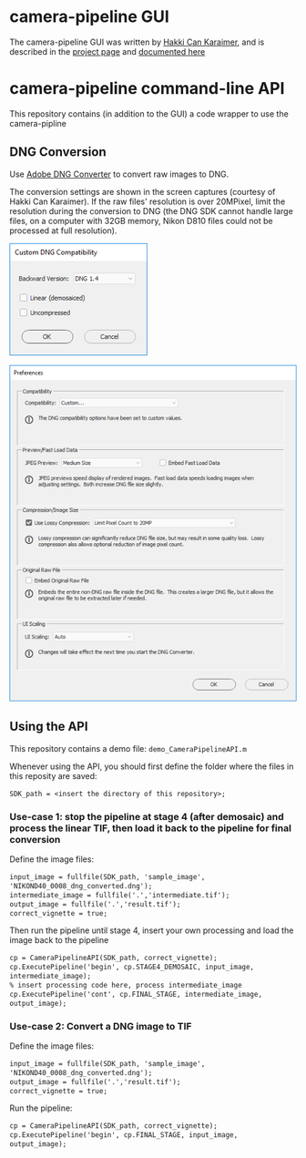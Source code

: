 # camera-pipeline GUI

The camera-pipeline GUI was written by [Hakki Can Karaimer](https://karaimer.github.io/), and is described in the [project page](https://karaimer.github.io/camera-pipeline) and [documented here](https://docs.google.com/document/d/1WzeZ-9U4aTuwFpcX-8GgAy0wT9ERF41ltjr-jJ-NMCo/edit) 


# camera-pipeline command-line API

This repository contains (in addition to the GUI) a code wrapper to use the camera-pipline


## DNG Conversion 

Use [Adobe DNG Converter](http://supportdownloads.adobe.com/product.jsp?product=106&platform=Windows) to convert raw images to DNG.

The conversion settings are shown in the screen captures (courtesy of Hakki Can Karaimer).
If the raw files' resolution is over 20MPixel, limit the resolution during the conversion to DNG (the DNG SDK cannot handle large files, on a computer with 32GB memory, Nikon D810 files could not be processed at full resolution). 
 
![](./screenshots/uncompressed.PNG)

![](./screenshots/max_pixel_count_res.PNG)


## Using the API

This repository contains a demo file: `demo_CameraPipelineAPI.m`

Whenever using the API, you should first define the folder where the files in this reposity are saved:

```
SDK_path = <insert the directory of this repository>;
``` 

### Use-case 1: stop the pipeline at stage 4 (after demosaic) and process the linear TIF, then load it back to the pipeline for final conversion

Define the image files:

    input_image = fullfile(SDK_path, 'sample_image', 'NIKOND40_0008_dng_converted.dng');
    intermediate_image = fullfile('.','intermediate.tif');
    output_image = fullfile('.','result.tif');
    correct_vignette = true;

Then run the pipeline until stage 4, insert your own processing and load the image back to the pipeline

    cp = CameraPipelineAPI(SDK_path, correct_vignette);
    cp.ExecutePipeline('begin', cp.STAGE4_DEMOSAIC, input_image, intermediate_image);
    % insert processing code here, process intermediate_image
    cp.ExecutePipeline('cont', cp.FINAL_STAGE, intermediate_image, output_image);

### Use-case 2: Convert a DNG image to TIF

Define the image files:

    input_image = fullfile(SDK_path, 'sample_image', 'NIKOND40_0008_dng_converted.dng');
    output_image = fullfile('.','result.tif');
    correct_vignette = true;

Run the pipeline:

    cp = CameraPipelineAPI(SDK_path, correct_vignette);
    cp.ExecutePipeline('begin', cp.FINAL_STAGE, input_image, output_image);

